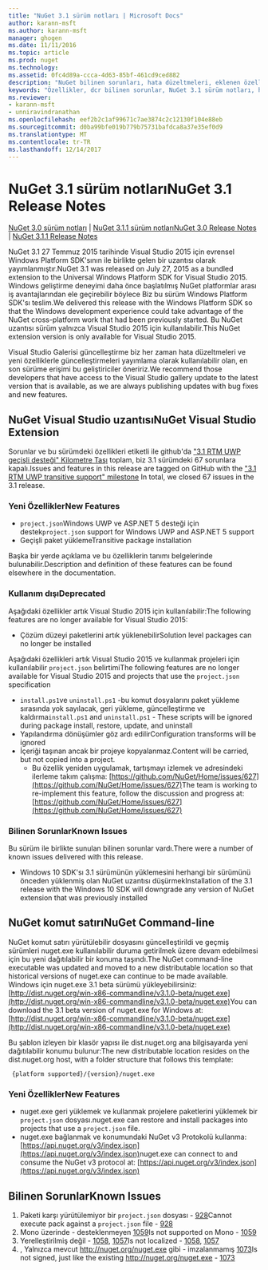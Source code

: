 ```yaml
---
title: "NuGet 3.1 sürüm notları | Microsoft Docs"
author: karann-msft
ms.author: karann-msft
manager: ghogen
ms.date: 11/11/2016
ms.topic: article
ms.prod: nuget
ms.technology: 
ms.assetid: 0fc4d89a-ccca-4d63-85bf-461cd9ced882
description: "NuGet bilinen sorunları, hata düzeltmeleri, eklenen özellikleri ve dcr dahil olmak üzere 3.1 için sürüm notları."
keywords: "Özellikler, dcr bilinen sorunlar, NuGet 3.1 sürüm notları, hata düzeltmeleri eklendi"
ms.reviewer:
- karann-msft
- unniravindranathan
ms.openlocfilehash: eef2b2c1af99671c7ae3874c2c12130f104e88eb
ms.sourcegitcommit: d0ba99bfe019b779b75731bafdca8a37e35ef0d9
ms.translationtype: MT
ms.contentlocale: tr-TR
ms.lasthandoff: 12/14/2017
---
```

# <a name="nuget-31-release-notes"></a><span data-ttu-id="0e043-104">NuGet 3.1 sürüm notları</span><span class="sxs-lookup"><span data-stu-id="0e043-104">NuGet 3.1 Release Notes</span></span>

<span data-ttu-id="0e043-105">[NuGet 3.0 sürüm notları](../release-notes/nuget-3.0.0.md) | [NuGet 3.1.1 sürüm notları](../release-notes/nuget-3.1.1.md)</span><span class="sxs-lookup"><span data-stu-id="0e043-105">[NuGet 3.0 Release Notes](../release-notes/nuget-3.0.0.md) | [NuGet 3.1.1 Release Notes](../release-notes/nuget-3.1.1.md)</span></span>

<span data-ttu-id="0e043-106">NuGet 3.1 27 Temmuz 2015 tarihinde Visual Studio 2015 için evrensel Windows Platform SDK'sının ile birlikte gelen bir uzantısı olarak yayımlanmıştır.</span><span class="sxs-lookup"><span data-stu-id="0e043-106">NuGet 3.1 was released on July 27, 2015 as a bundled extension to the Universal Windows Platform SDK for Visual Studio 2015.</span></span> <span data-ttu-id="0e043-107">Windows geliştirme deneyimi daha önce başlatılmış NuGet platformlar arası iş avantajlarından ele geçirebilir böylece Biz bu sürüm Windows Platform SDK'sı teslim.</span><span class="sxs-lookup"><span data-stu-id="0e043-107">We delivered this release with the Windows Platform SDK so that the Windows development experience could take advantage of the NuGet cross-platform work that had been previously started.</span></span> <span data-ttu-id="0e043-108">Bu NuGet uzantısı sürüm yalnızca Visual Studio 2015 için kullanılabilir.</span><span class="sxs-lookup"><span data-stu-id="0e043-108">This NuGet extension version is only available for Visual Studio 2015.</span></span>

<span data-ttu-id="0e043-109">Visual Studio Galerisi güncelleştirme biz her zaman hata düzeltmeleri ve yeni özelliklerle güncelleştirmeleri yayımlama olarak kullanılabilir olan, en son sürüme erişimi bu geliştiriciler öneririz.</span><span class="sxs-lookup"><span data-stu-id="0e043-109">We recommend those developers that have access to the Visual Studio gallery update to the latest version that is available, as we are always publishing updates with bug fixes and new features.</span></span>

## <a name="nuget-visual-studio-extension"></a><span data-ttu-id="0e043-110">NuGet Visual Studio uzantısı</span><span class="sxs-lookup"><span data-stu-id="0e043-110">NuGet Visual Studio Extension</span></span>

<span data-ttu-id="0e043-111">Sorunlar ve bu sürümdeki özellikleri etiketli ile github'da ["3.1 RTM UWP geçişli desteği" Kilometre Taşı](https://github.com/NuGet/Home/issues?utf8=%E2%9C%93&q=is%3Aclosed+milestone%3A%223.1+RTM+UWP+transitive+support%22+) toplam, biz 3.1 sürümdeki 67 sorunlara kapalı.</span><span class="sxs-lookup"><span data-stu-id="0e043-111">Issues and features in this release are tagged on GitHub with the ["3.1 RTM UWP transitive support" milestone](https://github.com/NuGet/Home/issues?utf8=%E2%9C%93&q=is%3Aclosed+milestone%3A%223.1+RTM+UWP+transitive+support%22+)  In total, we closed 67 issues in the 3.1 release.</span></span>

### <a name="new-features"></a><span data-ttu-id="0e043-112">Yeni Özellikler</span><span class="sxs-lookup"><span data-stu-id="0e043-112">New Features</span></span>

* <span data-ttu-id="0e043-113">`project.json`Windows UWP ve ASP.NET 5 desteği için destek</span><span class="sxs-lookup"><span data-stu-id="0e043-113">`project.json` support for Windows UWP and ASP.NET 5 support</span></span>
* <span data-ttu-id="0e043-114">Geçişli paket yükleme</span><span class="sxs-lookup"><span data-stu-id="0e043-114">Transitive package installation</span></span>

<span data-ttu-id="0e043-115">Başka bir yerde açıklama ve bu özelliklerin tanımı belgelerinde bulunabilir.</span><span class="sxs-lookup"><span data-stu-id="0e043-115">Description and definition of these features can be found elsewhere in the documentation.</span></span>

### <a name="deprecated"></a><span data-ttu-id="0e043-116">Kullanım dışı</span><span class="sxs-lookup"><span data-stu-id="0e043-116">Deprecated</span></span>

<span data-ttu-id="0e043-117">Aşağıdaki özellikler artık Visual Studio 2015 için kullanılabilir:</span><span class="sxs-lookup"><span data-stu-id="0e043-117">The following features are no longer available for Visual Studio 2015:</span></span>

* <span data-ttu-id="0e043-118">Çözüm düzeyi paketlerini artık yüklenebilir</span><span class="sxs-lookup"><span data-stu-id="0e043-118">Solution level packages can no longer be installed</span></span>

<span data-ttu-id="0e043-119">Aşağıdaki özellikleri artık Visual Studio 2015 ve kullanmak projeleri için kullanılabilir `project.json` belirtimi</span><span class="sxs-lookup"><span data-stu-id="0e043-119">The following features are no longer available for Visual Studio 2015 and projects that use the `project.json` specification</span></span>

* <span data-ttu-id="0e043-120">`install.ps1`ve `uninstall.ps1` -bu komut dosyalarını paket yükleme sırasında yok sayılacak, geri yükleme, güncelleştirme ve kaldırma</span><span class="sxs-lookup"><span data-stu-id="0e043-120">`install.ps1` and `uninstall.ps1` - These scripts will be ignored during package install, restore, update, and uninstall</span></span>
* <span data-ttu-id="0e043-121">Yapılandırma dönüşümler göz ardı edilir</span><span class="sxs-lookup"><span data-stu-id="0e043-121">Configuration transforms will be ignored</span></span>
* <span data-ttu-id="0e043-122">İçeriği taşınan ancak bir projeye kopyalanmaz.</span><span class="sxs-lookup"><span data-stu-id="0e043-122">Content will be carried, but not copied into a project.</span></span>
    * <span data-ttu-id="0e043-123">Bu özellik yeniden uygulamak, tartışmayı izlemek ve adresindeki ilerleme takım çalışma: [https://github.com/NuGet/Home/issues/627](https://github.com/NuGet/Home/issues/627)</span><span class="sxs-lookup"><span data-stu-id="0e043-123">The team is working to re-implement this feature, follow the discussion and progress at: [https://github.com/NuGet/Home/issues/627](https://github.com/NuGet/Home/issues/627)</span></span>


### <a name="known-issues"></a><span data-ttu-id="0e043-124">Bilinen Sorunlar</span><span class="sxs-lookup"><span data-stu-id="0e043-124">Known Issues</span></span>

<span data-ttu-id="0e043-125">Bu sürüm ile birlikte sunulan bilinen sorunlar vardı.</span><span class="sxs-lookup"><span data-stu-id="0e043-125">There were a number of known issues delivered with this release.</span></span>

* <span data-ttu-id="0e043-126">Windows 10 SDK'sı 3.1 sürümünün yüklemesini herhangi bir sürümünü önceden yüklenmiş olan NuGet uzantısı düşürmek</span><span class="sxs-lookup"><span data-stu-id="0e043-126">Installation of the 3.1 release with the Windows 10 SDK will downgrade any version of NuGet extension that was previously installed</span></span>

## <a name="nuget-command-line"></a><span data-ttu-id="0e043-127">NuGet komut satırı</span><span class="sxs-lookup"><span data-stu-id="0e043-127">NuGet Command-line</span></span>

<span data-ttu-id="0e043-128">NuGet komut satırı yürütülebilir dosyasını güncelleştirildi ve geçmiş sürümleri nuget.exe kullanılabilir duruma getirilmek üzere devam edebilmesi için bu yeni dağıtılabilir bir konuma taşındı.</span><span class="sxs-lookup"><span data-stu-id="0e043-128">The NuGet command-line executable was updated and moved to a new distributable location so that historical versions of nuget.exe can continue to be made available.</span></span>  <span data-ttu-id="0e043-129">Windows için nuget.exe 3.1 beta sürümü yükleyebilirsiniz: [http://dist.nuget.org/win-x86-commandline/v3.1.0-beta/nuget.exe](http://dist.nuget.org/win-x86-commandline/v3.1.0-beta/nuget.exe)</span><span class="sxs-lookup"><span data-stu-id="0e043-129">You can download the 3.1 beta version of nuget.exe for Windows at: [http://dist.nuget.org/win-x86-commandline/v3.1.0-beta/nuget.exe](http://dist.nuget.org/win-x86-commandline/v3.1.0-beta/nuget.exe)</span></span>

<span data-ttu-id="0e043-130">Bu şablon izleyen bir klasör yapısı ile dist.nuget.org ana bilgisayarda yeni dağıtılabilir konumu bulunur:</span><span class="sxs-lookup"><span data-stu-id="0e043-130">The new distributable location resides on the dist.nuget.org host, with a folder structure that follows this template:</span></span>

     {platform supported}/{version}/nuget.exe

### <a name="new-features"></a><span data-ttu-id="0e043-131">Yeni Özellikler</span><span class="sxs-lookup"><span data-stu-id="0e043-131">New Features</span></span>

* <span data-ttu-id="0e043-132">nuget.exe geri yüklemek ve kullanmak projelere paketlerini yüklemek bir `project.json` dosyası.</span><span class="sxs-lookup"><span data-stu-id="0e043-132">nuget.exe can restore and install packages into projects that use a `project.json` file.</span></span>
* <span data-ttu-id="0e043-133">nuget.exe bağlanmak ve konumundaki NuGet v3 Protokolü kullanma: [https://api.nuget.org/v3/index.json](https://api.nuget.org/v3/index.json)</span><span class="sxs-lookup"><span data-stu-id="0e043-133">nuget.exe can connect to and consume the NuGet v3 protocol at: [https://api.nuget.org/v3/index.json](https://api.nuget.org/v3/index.json)</span></span>

## <a name="known-issues"></a><span data-ttu-id="0e043-134">Bilinen Sorunlar</span><span class="sxs-lookup"><span data-stu-id="0e043-134">Known Issues</span></span> ##

1.    <span data-ttu-id="0e043-135">Paketi karşı yürütülemiyor bir `project.json` dosyası - [928](https://github.com/NuGet/Home/issues/928)</span><span class="sxs-lookup"><span data-stu-id="0e043-135">Cannot execute pack against a `project.json` file - [928](https://github.com/NuGet/Home/issues/928)</span></span>
2.    <span data-ttu-id="0e043-136">Mono üzerinde - desteklenmeyen [1059](https://github.com/NuGet/Home/issues/1059)</span><span class="sxs-lookup"><span data-stu-id="0e043-136">Is not supported on Mono - [1059](https://github.com/NuGet/Home/issues/1059)</span></span>
3.    <span data-ttu-id="0e043-137">Yerelleştirilmiş değil - [1058](https://github.com/NuGet/Home/issues/1058), [1057](https://github.com/NuGet/Home/issues/1057)</span><span class="sxs-lookup"><span data-stu-id="0e043-137">Is not localized - [1058](https://github.com/NuGet/Home/issues/1058),   [1057](https://github.com/NuGet/Home/issues/1057)</span></span>
4.    <span data-ttu-id="0e043-138">, Yalnızca mevcut http://nuget.org/nuget.exe gibi - imzalanmamış [1073](https://github.com/NuGet/Home/issues/1073)</span><span class="sxs-lookup"><span data-stu-id="0e043-138">Is not signed, just like the existing http://nuget.org/nuget.exe - [1073](https://github.com/NuGet/Home/issues/1073)</span></span>

